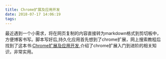```yaml
---
title: Chrome扩展及应用开发
date: 2018-07-17 14:06:19
tags:
---
```


最近遇到一个小需求，将在网页复制的内容直接转为markdown格式到剪切板中，方便博客书写。脚本写好后,持久化应用首先想到了chrome扩展，网上搜索教程后找到了这本书:[Chrome扩展及应用开发](http://www.ituring.com.cn/book/miniarticle/65657),介绍了chrome扩展入门到进阶的相关知识，非常实用。

